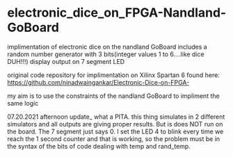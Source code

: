# electronic_dice_on_FPGA-Nandland-GoBoard
 implimentation of electronic dice on the nandland GoBoard
 includes a random number generator with 3 bits(integer values 1 to 6....like dice DUH!!!)
 display output on 7 segment LED
 
 
 original code repository for implimentation on Xilinx Spartan 6 found here:
 https://github.com/ninadwaingankar/Electronic-Dice-on-FPGA-

my aim is to use the constraints of the nandland GoBoard to impliment the same logic

07.20.2021 afternoon update_ what a PITA. this thing simulates in 2 different simulators and all outputs are giving proper results. 
But is does NOT run on the board. The 7 segment just says 0. I set the LED 4 to blink every time we reach the 1 second counter and that is working, so the problem must be in the 
syntax of the bits of code dealing with temp and rand_temp.